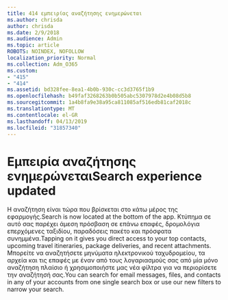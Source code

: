 ```yaml
---
title: 414 εμπειρίας αναζήτησης ενημερώνεται
ms.author: chrisda
author: chrisda
ms.date: 2/9/2018
ms.audience: Admin
ms.topic: article
ROBOTS: NOINDEX, NOFOLLOW
localization_priority: Normal
ms.collection: Adm_O365
ms.custom:
- "415"
- "414"
ms.assetid: bd328fee-8ea1-4b0b-930c-cc3d3765f1b9
ms.openlocfilehash: b49faf3268263b0b505abc5307978d2e4b08d5b8
ms.sourcegitcommit: 1a4b8fa9e38a95ca811085af516edb81caf2018c
ms.translationtype: MT
ms.contentlocale: el-GR
ms.lasthandoff: 04/13/2019
ms.locfileid: "31857340"
---
```

# <a name="search-experience-updated"></a><span data-ttu-id="d06b6-102">Εμπειρία αναζήτησης ενημερώνεται</span><span class="sxs-lookup"><span data-stu-id="d06b6-102">Search experience updated</span></span>

<span data-ttu-id="d06b6-103">Η αναζήτηση είναι τώρα που βρίσκεται στο κάτω μέρος της εφαρμογής.</span><span class="sxs-lookup"><span data-stu-id="d06b6-103">Search is now located at the bottom of the app.</span></span> <span data-ttu-id="d06b6-104">Κτύπημα σε αυτό σας παρέχει άμεση πρόσβαση σε επάνω επαφές, δρομολόγια επερχόμενες ταξιδίου, παραδόσεις πακέτο και πρόσφατα συνημμένα.</span><span class="sxs-lookup"><span data-stu-id="d06b6-104">Tapping on it gives you direct access to your top contacts, upcoming travel itineraries, package deliveries, and recent attachments.</span></span> <span data-ttu-id="d06b6-105">Μπορείτε να αναζητήσετε μηνύματα ηλεκτρονικού ταχυδρομείου, τα αρχεία και τις επαφές με έναν από τους λογαριασμούς σας από μία μόνο αναζήτηση πλαίσιο ή χρησιμοποιήστε μας νέα φίλτρα για να περιορίσετε την αναζήτησή σας.</span><span class="sxs-lookup"><span data-stu-id="d06b6-105">You can search for email messages, files, and contacts in any of your accounts from one single search box or use our new filters to narrow your search.</span></span>
